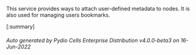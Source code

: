 






This service provides ways to attach user-defined metadata to nodes. It is also used for managing users bookmarks.

[:summary]

###### Auto generated by Pydio Cells Enterprise Distribution v4.0.0-beta3 on 16-Jun-2022
